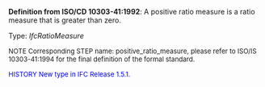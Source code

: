 ﻿**Definition from ISO/CD 10303-41:1992**: A positive ratio measure is a ratio measure that is greater than zero.

Type: _IfcRatioMeasure_

> <font size="-1">
  NOTE Corresponding STEP name: positive_ratio_measure, please refer to ISO/IS 10303-41:1994
  for the final definition of the formal standard.
</font>

> <font size="-1" color="#0000FF">
  HISTORY New type in IFC Release 1.5.1.
</font>
